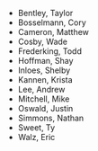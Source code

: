 * Bentley, Taylor
* Bosselmann, Cory
* Cameron, Matthew
* Cosby, Wade
* Frederking, Todd
* Hoffman, Shay
* Inloes, Shelby
* Kannen, Krista
* Lee, Andrew
* Mitchell, Mike
* Oswald, Justin
* Simmons, Nathan
* Sweet, Ty
* Walz, Eric
